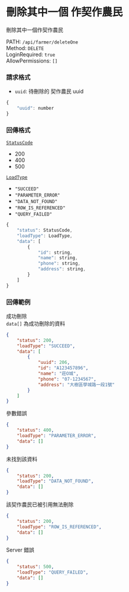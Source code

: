 # 刪除其中一個 作契作農民

刪除其中一個作契作農民

PATH: `/api/farmer/deleteOne`  
Method: `DELETE`  
LoginRequired: `true`  
AllowPermissions: `[]`  


### 請求格式
* `uuid`: 待刪除的 契作農民 uuid

```js
{
    "uuid": number
}
```


### 回傳格式
[`StatusCode`](../../types.md#statuscode)  
* 200
* 400
* 500

[`LoadType`](../../types.md#loadtype)  
* `"SUCCEED"`
* `"PARAMETER_ERROR"`
* `"DATA_NOT_FOUND"`
* `"ROW_IS_REFERENCED"`
* `"QUERY_FAILED"`

```js
{
    "status": StatusCode,
    "loadType": LoadType,
    "data": [
        {
            "id": string,
            "name": string,
            "phone": string,
            "address": string,
        }
    ]
}
```


### 回傳範例
成功刪除  
`data[]` 為成功刪除的資料
```json
{
    "status": 200,
    "loadType": "SUCCEED",
    "data": [
        {
            "uuid": 206,
            "id": "A123457896",
            "name": "莊O城",
            "phone": "07-1234567",
            "address": "大樹區學城路一段1號"
        }
    ]
}
```

參數錯誤
```json
{
    "status": 400,
    "loadType": "PARAMETER_ERROR",
    "data": []
}
```

未找到該資料
```json
{
    "status": 200,
    "loadType": "DATA_NOT_FOUND",
    "data": []
}
```

該契作農民已被引用無法刪除
```json
{
    "status": 200,
    "loadType": "ROW_IS_REFERENCED",
    "data": []
}
```


Server 錯誤  
```json
{
    "status": 500,
    "loadType": "QUERY_FAILED",
    "data": []
}
```
